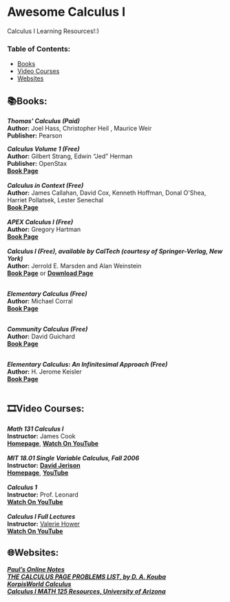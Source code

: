# Awesome Calculus I
Calculus I Learning Resources!:)

### **Table of Contents:**
* [Books](#booksbooks)
* [Video Courses](#film_stripvideo-courses)
* [Websites](#globe_with_meridianswebsites)


## :books:Books:

***Thomas' Calculus (Paid)*** <br />
**Author:** Joel Hass, Christopher Heil , Maurice Weir <br />
**Publisher:** Pearson <br />

***Calculus Volume 1 (Free)*** <br />
**Author:** Gilbert Strang, Edwin “Jed” Herman <br />
**Publisher:** OpenStax <br />
[**Book Page**](https://openstax.org/details/books/calculus-volume-1) <br />
<br />
***Calculus in Context (Free)*** <br />
**Author:** James Callahan, David Cox, Kenneth Hoffman, Donal O'Shea, Harriet Pollatsek, Lester Senechal <br />
[**Book Page**](http://www.science.smith.edu/~callahan/intromine.html) <br />
 <br />
***APEX Calculus I (Free)*** <br />
**Author:** Gregory Hartman <br />
[**Book Page**](http://www.apexcalculus.com/downloads/) <br />
 <br />
***Calculus I (Free), available by CalTech (courtesy of Springer-Verlag, New York)*** <br />
**Author:** Jerrold E. Marsden and Alan Weinstein <br />
[**Book Page**](http://www.cds.caltech.edu/~marsden/volume/Calculus/) or [**Download Page**](https://authors.library.caltech.edu/25030/) <br />
 <br />

***Elementary Calculus (Free)*** <br />
**Author:** Michael Corral <br />
[**Book Page**](http://www.mecmath.net/calculus/index.html) <br />
<br />

***Community Calculus (Free)*** <br />
**Author:** David Guichard <br />
[**Book Page**](https://www.whitman.edu/mathematics/multivariable/) <br />
<br />

***Elementary Calculus: An Infinitesimal Approach (Free)*** <br />
**Author:** H. Jerome Keisler <br />
[**Book Page**](https://people.math.wisc.edu/~hkeisler/calc.html) <br />
 <br />
## :film_strip:Video Courses: 

***Math 131 Calculus I*** <br />
**Instructor:** James Cook <br />
[**Homepage**](http://www.supermath.info/CalculusOne.html), 
[**Watch On YouTube**](https://youtube.com/playlist?list=PLBY4G2o7DhF3zNt8Jb4zvCnAOhGVAPjCQ) <br />
 <br />
***MIT 18.01 Single Variable Calculus, Fall 2006*** <br />
**Instructor:** [**David Jerison**](https://math.mit.edu/~jerison/) <br />
[**Homepage**](http://ocw.mit.edu/18-01F06), 
[**YouTube**](https://youtube.com/playlist?list=PL590CCC2BC5AF3BC1) <br />
 <br />
***Calculus 1*** <br />
**Instructor:** Prof. Leonard <br />
[**Watch On YouTube**](https://youtube.com/playlist?list=PLF797E961509B4EB5) <br />
<br />
 ***Calculus I Full Lectures*** <br />
 **Instructor:** [Valerie Hower](https://cos.northeastern.edu/people/valerie-hower/) <br />
 [**Watch On YouTube**](https://youtube.com/playlist?list=PLpcwHaLYiaEXuq0ohzd_gYFi3JhXJZN-_)
<br />

## :globe_with_meridians:Websites:


[***Paul’s Online Notes***](https://tutorial.math.lamar.edu/Classes/CalcI/CalcI.aspx) <br />
[***THE CALCULUS PAGE PROBLEMS LIST, by D. A. Kouba***](https://www.math.ucdavis.edu/~kouba/ProblemsList.html) <br />
[***KorpisWorld Calculus***](https://www.korpisworld.com/Mathematics/Calculus%20Maximus/Calculus%20Maximus%20Splash.htm) <br />
[***Calculus I MATH 125 Resources, University of Arizona***](https://calculus.math.arizona.edu/calc1/math125) <br />
